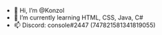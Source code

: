 - 👋 Hi, I’m @Konzol
- 🌱 I’m currently learning HTML, CSS, Java, C#
- 📫 Discord: console#2447 (747821581341819055)

<!---
Konzol/Konzol is a ✨ special ✨ repository because its `README.md` (this file) appears on your GitHub profile.
You can click the Preview link to take a look at your changes.
--->
